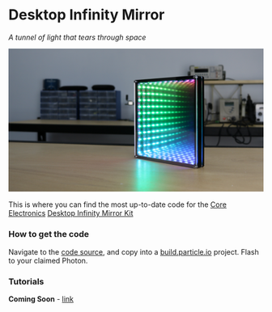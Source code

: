# Desktop Infinity Mirror
*A tunnel of light that tears through space*

![project image](project-image.jpg)

This is where you can find the most up-to-date code for the [Core Electronics](https://www.core-electronics.com.au) [Desktop Infinity Mirror Kit](http://coreelec.io/infinitykit)

### How to get the code
Navigate to the [code source](src/desktop-infinity-mirror.ino), and copy into a [build.particle.io](https://build.particle.io/build) project. Flash to your claimed Photon.

### Tutorials
**Coming Soon** - [link](https://core-electronics.com.au/tutorials/infinity-kit-tutorial.html)
